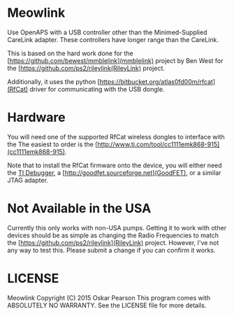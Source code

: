 # Meowlink

Use OpenAPS with a USB controller other than the Minimed-Supplied CareLink
adapter. These controllers have longer range than the CareLink.

This is based on the hard work done for the [https://github.com/bewest/mmblelink](mmblelink)
project by Ben West for the [https://github.com/ps2/rileylink(RileyLink) project.

Additionally, it uses the python [https://bitbucket.org/atlas0fd00m/rfcat](RfCat)
driver for communicating with the USB dongle.

# Hardware

You will need one of the supported RfCat wireless dongles to interface with the
The easiest to order is the [http://www.ti.com/tool/cc1111emk868-915](cc1111emk868-915).

Note that to install the RfCat firmware onto the device, you will either need
the [TI Debugger](http://www.ti.com/tool/cc-debugger), a
[http://goodfet.sourceforge.net](GoodFET), or a similar JTAG adapter.

# Not Available in the USA

Currently this only works with non-USA pumps. Getting it to work with
other devices should be as simple as changing the Radio Frequencies to
match the [https://github.com/ps2/rileylink](RileyLink) project. However,
I've not any way to test this. Please submit a change if you can confirm
it works.

# LICENSE

Meowlink Copyright (C) 2015 Oskar Pearson
This program comes with ABSOLUTELY NO WARRANTY. See the LICENSE file
for more details.
